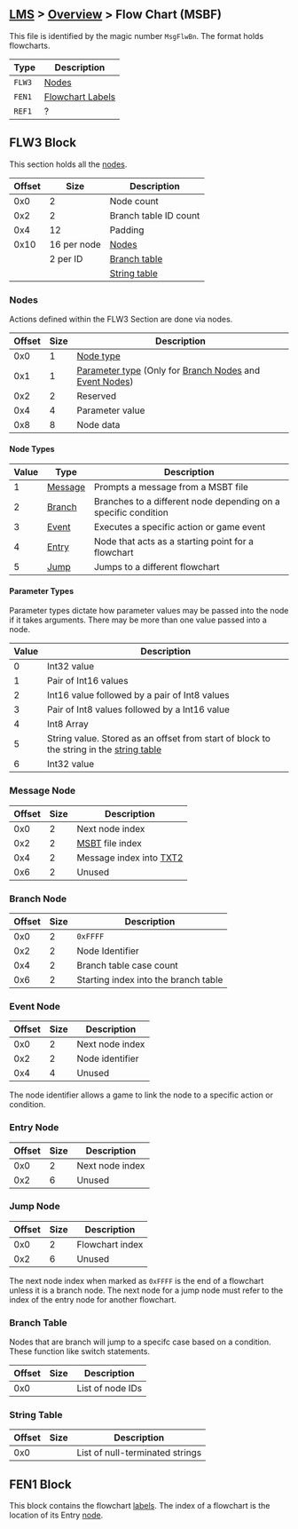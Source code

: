 ## [LMS](../../formats.md#lms) > [Overview](overview.md) > Flow Chart (MSBF)

This file is identified by the magic number `MsgFlwBn`. The format holds flowcharts.

| Type | Description |
| --- | --- |
| `FLW3` | [Nodes](#flw3-block) |
| `FEN1` | [Flowchart Labels](#fen1-block) |
| `REF1` | ? |

## FLW3 Block
This section holds all the [nodes](#nodes).

| Offset | Size | Description |
| --- | --- | --- |
| 0x0 | 2  | Node count |
| 0x2 | 2  | Branch table ID count |
| 0x4 | 12 | Padding |
| 0x10 | 16 per node | [Nodes](#nodes)
| | 2 per ID | [Branch table](#branch-table) |
| | | [String table](#string-table)

### Nodes
Actions defined within the FLW3 Section are done via nodes. 

| Offset | Size | Description |
| --- | --- | --- |
| 0x0 | 1 | [Node type](#node-types) |
| 0x1 | 1|  [Parameter type](#parameter-types) (Only for [Branch Nodes](#branch-node) and [Event Nodes](#event-node))|
| 0x2 | 2 | Reserved |
| 0x4 | 4 | Parameter value |
| 0x8 | 8 | Node data |

#### Node Types
| Value | Type | Description |
| --- | --- | --- |
| 1 | [Message](#message-node) | Prompts a message from a MSBT file |
| 2 | [Branch](#branch-node) | Branches to a different node depending on a specific condition |
| 3 | [Event](#event-node) | Executes a specific action or game event | 
| 4 | [Entry](#entry-node) | Node that acts as a starting point for a flowchart |
| 5 | [Jump](#jump-node) | Jumps  to a different flowchart |

#### Parameter Types
Parameter types dictate how parameter values may be passed into the node if it takes arguments. There may be more than one value passed into a node.

| Value | Description |
| --- | --- |
| 0 | Int32 value |
| 1 | Pair of Int16 values |
| 2 | Int16 value followed by a pair of Int8 values | 
| 3 | Pair of Int8 values followed by a Int16 value |
| 4 | Int8 Array |
| 5 | String value. Stored as an offset from start of block to the string in the [string table](#string-table) |
| 6 | Int32 value |

### Message Node
| Offset | Size | Description |
| --- | --- | --- |
| 0x0 | 2 | Next node index |
| 0x2 | 2 | [MSBT](msbt.md) file index |
| 0x4 | 2 | Message index into [TXT2](msbt.md#txt2-block) |
| 0x6 | 2 | Unused |

### Branch Node 
| Offset | Size | Description |
| --- | --- | --- |
| 0x0 | 2 | `0xFFFF`|
| 0x2 | 2 | Node Identifier |
| 0x4 | 2 | Branch table case count |
| 0x6 | 2 | Starting index into the branch table |

### Event Node
| Offset | Size | Description |
| --- | --- | --- |
| 0x0 | 2 | Next node index |
| 0x2 | 2 | Node identifier |
| 0x4 | 4 | Unused |

The node identifier allows a game to link the node to a specific action or condition. 

### Entry Node
| Offset | Size | Description |
| --- | --- | --- |
| 0x0 | 2 | Next node index |
| 0x2 | 6 | Unused |

### Jump Node
| Offset | Size | Description |
| --- | --- | --- |
| 0x0 | 2 | Flowchart index |
| 0x2 | 6 | Unused |

The next node index when marked as `0xFFFF` is the end of a flowchart unless it is a branch node. The next node for a jump node must refer to the index of the entry node for another flowchart.

### Branch Table
Nodes that are branch will jump to a specifc case based on a condition. These function like switch statements.

| Offset | Size | Description |
| --- | --- | --- |
| 0x0 || List of node IDs |

### String Table 
| Offset | Size | Description |
| --- | --- | --- |
| 0x0 || List of null-terminated strings | 

## FEN1 Block
This block contains the flowchart [labels](overview.md#hash-tables). The index of a flowchart is the location of its Entry [node](#nodes).
